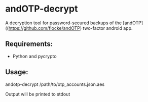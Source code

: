 # andOTP-decrypt

A decryption tool for password-secured backups of the [andOTP]((https://github.com/flocke/andOTP) two-factor android app.

## Requirements:
 - Python and pycrypto

## Usage:
andotp-decrypt /path/to/otp_accounts.json.aes

Output will be printed to stdout
